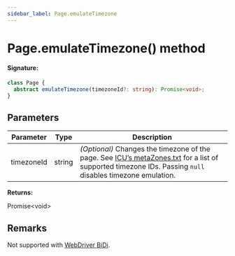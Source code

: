 ```yaml
---
sidebar_label: Page.emulateTimezone
---
```


# Page.emulateTimezone() method

#### Signature:

```typescript
class Page {
  abstract emulateTimezone(timezoneId?: string): Promise<void>;
}
```

## Parameters

| Parameter  | Type   | Description                                                                                                                                                                                                                                                                                                 |
| ---------- | ------ | ----------------------------------------------------------------------------------------------------------------------------------------------------------------------------------------------------------------------------------------------------------------------------------------------------------- |
| timezoneId | string | _(Optional)_ Changes the timezone of the page. See [ICU’s metaZones.txt](https://source.chromium.org/chromium/chromium/deps/icu.git/+/faee8bc70570192d82d2978a71e2a615788597d1:source/data/misc/metaZones.txt) for a list of supported timezone IDs. Passing <code>null</code> disables timezone emulation. |

**Returns:**

Promise&lt;void&gt;

## Remarks

Not supported with [WebDriver BiDi](https://pptr.dev/faq#q-what-is-the-status-of-cross-browser-support).
